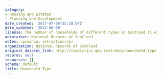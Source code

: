 ```yaml
---
category:
- Housing and Estates
- Planning and Development
date_created: '2017-07-06T15:18:54Z'
date_updated: '2022-06-08'
license: The number of households of different types in Scotland (i.e. 2 adult household)
maintainer: National Records of Scotland
notes: <p>manual extraction</p>
organization: National Records of Scotland
original_dataset_link: http://statistics.gov.scot/data/household-type
records: null
resources: []
schema: default
title: Household Type
---
```

